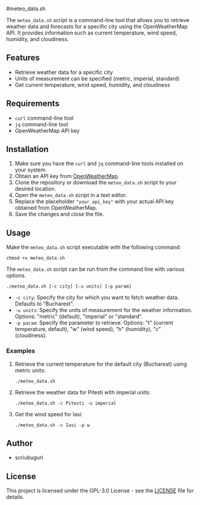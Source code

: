 #meteo_data.sh

The `meteo_data.sh` script is a command-line tool that allows you to retrieve weather data and forecasts for a specific city using the OpenWeatherMap API. It provides information such as current temperature, wind speed, humidity, and cloudiness.

## Features

- Retrieve weather data for a specific city
- Units of measurement can be specified (metric, imperial, standard)
- Get current temperature, wind speed, humidity, and cloudiness

## Requirements

- `curl` command-line tool
- `jq` command-line tool
- OpenWeatherMap API key

## Installation

1. Make sure you have the `curl` and `jq` command-line tools installed on your system.
2. Obtain an API key from [OpenWeatherMap](https://openweathermap.org/).
3. Clone the repository or download the `meteo_data.sh` script to your desired location.
4. Open the `meteo_data.sh` script in a text editor.
5. Replace the placeholder `"your_api_key"` with your actual API key obtained from OpenWeatherMap.
6. Save the changes and close the file.

## Usage

Make the `meteo_data.sh` script executable with the following command:
```
chmod +x meteo_data.sh
```

The `meteo_data.sh` script can be run from the command line with various options.

```
./meteo_data.sh [-c city] [-u units] [-p param]
```

- `-c city`: Specify the city for which you want to fetch weather data. Defaults to "Bucharest".
- `-u units`: Specify the units of measurement for the weather information. Options: "metric" (default), "imperial" or "standard".
- `-p param`: Specify the parameter to retrieve. Options: "t" (current temperature, default), "w" (wind speed), "h" (humidity), "c" (cloudiness).

### Examples

1. Retrieve the current temperature for the default city (Bucharest) using metric units:
   ```
   ./meteo_data.sh
   ```

2. Retrieve the weather data for Pitesti with imperial units:
   ```
   ./meteo_data.sh -c Pitesti -u imperial
   ```

3. Get the wind speed for Iasi:
   ```
   ./meteo_data.sh -c Iasi -p w
   ```

## Author

- scriubuguri

## License

This project is licensed under the GPL-3.0 License - see the [LICENSE](LICENSE) file for details.
